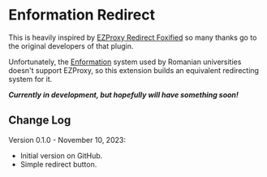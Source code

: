 Enformation Redirect
====================

This is heavily inspired by [EZProxy Redirect Foxified](https://github.com/metronidazole/EZProxyRedirectFoxified)
so many thanks go to the original developers of that plugin.

Unfortunately, the [Enformation](https://www.e-nformation.ro) system used by
Romanian universities doesn't support EZProxy, so this extension builds an
equivalent redirecting system for it.

***Currently in development, but hopefully will have something soon!***

Change Log
----------

Version 0.1.0 - November 10, 2023:
* Initial version on GitHub.
* Simple redirect button.
